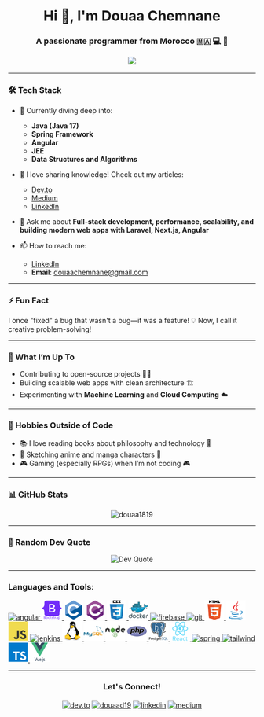 <h1 align="center">Hi 👋, I'm Douaa Chemnane</h1>

<h3 align="center">A passionate programmer from Morocco 🇲🇦 💻 🚀</h3>



<p align="center">
  <img src="https://i.giphy.com/media/v1.Y2lkPTc5MGI3NjExdzRpamFhMWQzZzNoMTRoZWhybXJuMmRvd3ppeTBnYjRpZGdxcDBqZiZlcD12MV9pbnRlcm5hbF9naWZfYnlfaWQmY3Q9Zw/QDjpIL6oNCVZ4qzGs7/giphy.gif" width="500"/>

</p>

---

### 🛠 Tech Stack
- 🌱 Currently diving deep into:
  - **Java (Java 17)**
  - **Spring Framework**
  - **Angular**
  - **JEE**
  - **Data Structures and Algorithms**
  
- 📝 I love sharing knowledge! Check out my articles:
  - [Dev.to](https://dev.to/douaa19_20)
  - [Medium](https://medium.com/@douaachemnane)
  - [LinkedIn](https://www.linkedin.com/in/douae-chemnane-b75bba254/)

- 💬 Ask me about **Full-stack development, performance, scalability, and building modern web apps with Laravel, Next.js, Angular**

- 📫 How to reach me:
  - [LinkedIn](https://www.linkedin.com/in/douae-chemnane-b75bba254/)
  - **Email**: douaachemnane@gmail.com

---

### ⚡ Fun Fact
I once "fixed" a bug that wasn't a bug—it was a feature! 💡 Now, I call it creative problem-solving!

---

### 🚀 What I’m Up To
- Contributing to open-source projects 🧑‍💻
- Building scalable web apps with clean architecture 🏗
- Experimenting with **Machine Learning** and **Cloud Computing** ☁️

---

### 🎨 Hobbies Outside of Code
- 📚 I love reading books about philosophy and technology 📖
- 🎨 Sketching anime and manga characters 🎨
- 🎮 Gaming (especially RPGs) when I’m not coding 🎮


---

### 📊 GitHub Stats

<p align="center">
  <img src="https://github-readme-stats.vercel.app/api/top-langs?username=douaa1819&show_icons=true&locale=en&layout=compact&theme=radical" alt="douaa1819" />
</p>

---

### 🧠 Random Dev Quote
<p align="center">
  <img src="https://quotes-github-readme.vercel.app/api?type=horizontal&theme=radical" alt="Dev Quote" />
</p>

---

<h3 align="left">Languages and Tools:</h3>
<p align="left"> <a href="https://angular.io" target="_blank" rel="noreferrer"> <img src="https://angular.io/assets/images/logos/angular/angular.svg" alt="angular" width="40" height="40"/> </a>  <a href="https://getbootstrap.com" target="_blank" rel="noreferrer"> <img src="https://raw.githubusercontent.com/devicons/devicon/master/icons/bootstrap/bootstrap-plain-wordmark.svg" alt="bootstrap" width="40" height="40"/> </a> <a href="https://www.cprogramming.com/" target="_blank" rel="noreferrer"> <img src="https://raw.githubusercontent.com/devicons/devicon/master/icons/c/c-original.svg" alt="c" width="40" height="40"/> </a> <a href="https://www.w3schools.com/cs/" target="_blank" rel="noreferrer"> <img src="https://raw.githubusercontent.com/devicons/devicon/master/icons/csharp/csharp-original.svg" alt="csharp" width="40" height="40"/> </a> <a href="https://www.w3schools.com/css/" target="_blank" rel="noreferrer"> <img src="https://raw.githubusercontent.com/devicons/devicon/master/icons/css3/css3-original-wordmark.svg" alt="css3" width="40" height="40"/> </a> <a href="https://www.docker.com/" target="_blank" rel="noreferrer"> <img src="https://raw.githubusercontent.com/devicons/devicon/master/icons/docker/docker-original-wordmark.svg" alt="docker" width="40" height="40"/> </a> <a href="https://firebase.google.com/" target="_blank" rel="noreferrer"> <img src="https://www.vectorlogo.zone/logos/firebase/firebase-icon.svg" alt="firebase" width="40" height="40"/> </a> <a href="https://git-scm.com/" target="_blank" rel="noreferrer"> <img src="https://www.vectorlogo.zone/logos/git-scm/git-scm-icon.svg" alt="git" width="40" height="40"/> </a> <a href="https://www.w3.org/html/" target="_blank" rel="noreferrer"> <img src="https://raw.githubusercontent.com/devicons/devicon/master/icons/html5/html5-original-wordmark.svg" alt="html5" width="40" height="40"/> </a> <a href="https://www.java.com" target="_blank" rel="noreferrer"> <img src="https://raw.githubusercontent.com/devicons/devicon/master/icons/java/java-original.svg" alt="java" width="40" height="40"/> </a> <a href="https://developer.mozilla.org/en-US/docs/Web/JavaScript" target="_blank" rel="noreferrer"> <img src="https://raw.githubusercontent.com/devicons/devicon/master/icons/javascript/javascript-original.svg" alt="javascript" width="40" height="40"/> </a> <a href="https://www.jenkins.io" target="_blank" rel="noreferrer"> <img src="https://www.vectorlogo.zone/logos/jenkins/jenkins-icon.svg" alt="jenkins" width="40" height="40"/> </a> <a href="https://www.linux.org/" target="_blank" rel="noreferrer"> <img src="https://raw.githubusercontent.com/devicons/devicon/master/icons/linux/linux-original.svg" alt="linux" width="40" height="40"/> </a><a href="https://www.mysql.com/" target="_blank" rel="noreferrer"> <img src="https://raw.githubusercontent.com/devicons/devicon/master/icons/mysql/mysql-original-wordmark.svg" alt="mysql" width="40" height="40"/> </a> <a href="https://nodejs.org" target="_blank" rel="noreferrer"> <img src="https://raw.githubusercontent.com/devicons/devicon/master/icons/nodejs/nodejs-original-wordmark.svg" alt="nodejs" width="40" height="40"/>  </a> <a href="https://www.php.net" target="_blank" rel="noreferrer"> <img src="https://raw.githubusercontent.com/devicons/devicon/master/icons/php/php-original.svg" alt="php" width="40" height="40"/> </a> <a href="https://www.postgresql.org" target="_blank" rel="noreferrer"> <img src="https://raw.githubusercontent.com/devicons/devicon/master/icons/postgresql/postgresql-original-wordmark.svg" alt="postgresql" width="40" height="40"/> </a> <a href="https://reactjs.org/" target="_blank" rel="noreferrer"> <img src="https://raw.githubusercontent.com/devicons/devicon/master/icons/react/react-original-wordmark.svg" alt="react" width="40" height="40"/> </a> <a href="https://spring.io/" target="_blank" rel="noreferrer"> <img src="https://www.vectorlogo.zone/logos/springio/springio-icon.svg" alt="spring" width="40" height="40"/> </a> <a href="https://tailwindcss.com/" target="_blank" rel="noreferrer"> <img src="https://www.vectorlogo.zone/logos/tailwindcss/tailwindcss-icon.svg" alt="tailwind" width="40" height="40"/> </a> <a href="https://www.typescriptlang.org/" target="_blank" rel="noreferrer"> <img src="https://raw.githubusercontent.com/devicons/devicon/master/icons/typescript/typescript-original.svg" alt="typescript" width="40" height="40"/> </a> <a href="https://vuejs.org/" target="_blank" rel="noreferrer"> <img src="https://raw.githubusercontent.com/devicons/devicon/master/icons/vuejs/vuejs-original-wordmark.svg" alt="vuejs" width="40" height="40"/> </a> </p>

---




<h3 align="center">Let's Connect!</h3>
<p align="center">
  <a href="https://dev.to/douaa19_20" target="_blank"><img align="center" src="https://raw.githubusercontent.com/rahuldkjain/github-profile-readme-generator/master/src/images/icons/Social/devto.svg" alt="dev.to" height="30" width="40" /></a>
  <a href="https://twitter.com/douaad19" target="_blank"><img align="center" src="https://raw.githubusercontent.com/rahuldkjain/github-profile-readme-generator/master/src/images/icons/Social/twitter.svg" alt="douaad19" height="30" width="40" /></a>
  <a href="https://linkedin.com/in/douae-chemnane" target="_blank"><img align="center" src="https://raw.githubusercontent.com/rahuldkjain/github-profile-readme-generator/master/src/images/icons/Social/linked-in-alt.svg" alt="linkedin" height="30" width="40" /></a>
  <a href="https://medium.com/@douaachemnane" target="_blank"><img align="center" src="https://raw.githubusercontent.com/rahuldkjain/github-profile-readme-generator/master/src/images/icons/Social/medium.svg" alt="medium" height="30" width="40" /></a>
</p>
